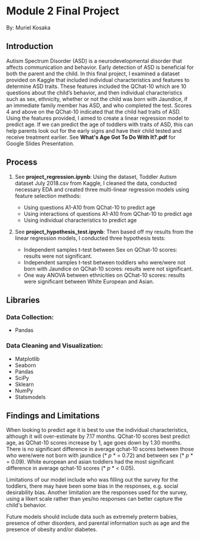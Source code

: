# Module 2 Final Project
By: Muriel Kosaka

## Introduction

Autism Spectrum Disorder (ASD) is a neurodevelopmental disorder that affects communication and behavior. Early detection of ASD is beneficial for both the parent and the child. In this final project, I examined a dataset provided on Kaggle that included individual characteristics and features to determine ASD traits. These features included the QChat-10 which are 10 questions about the child’s behavior, and then individual characteristics such as sex, ethnicity, whether or not the child was born with Jaundice, if an immediate family member has ASD, and who completed the test. Scores 4 and above on the QChat-10 indicated that the child had traits of ASD. Using the features provided, I aimed to create a linear regression model to predict age.
If we can predict the age of toddlers with traits of ASD, this can help parents look out for the early signs and have their child tested and receive treatment earlier. See **What's Age Got To Do With It?.pdf** for Google Slides Presentation.

## Process

1) See **project_regression.ipynb**: Using the dataset, Toddler Autism dataset July 2018.csv from Kaggle, I cleaned the data, conducted necessary EDA and created three multi-linear regression models using feature selection methods: 

    - Using questions A1-A10 from QChat-10 to predict age
    - Using interactions of questions A1-A10 from QChat-10 to 
        predict age
    - Using individual characteristics to predict age
        
2) See **project_hypothesis_test.ipynb**: Then based off my results from the linear regression models, I conducted three hypothesis tests:

    - Independent samples t-test between Sex on QChat-10 
        scores: results were not significant. 
    - Independent samples t-test between toddlers who 
        were/were not born with Jaundice on QChat-10 scores: 
        results were not significant.
    - One way ANOVA between ethnicities on QChat-10 scores: 
        results were significant between White European and 
        Asian.


## Libraries

### Data Collection:

- Pandas

### Data Cleaning and Visualization:

- Matplotlib
- Seaborn
- Pandas
- SciPy
- Sklearn
- NumPy
- Statsmodels

## Findings and Limitations

When looking to predict age it is best to use the individual characteristics, although it will over-estimate by 7.17 months. QChat-10 scores best predict age, as QChat-10 scores increase by 1, age goes down by 1.30 months. There is no significant difference in average qchat-10 scores between those who were/were not born with jaundice (* *p* * = 0.72) and between sex (* *p* * = 0.09). White european and asian toddlers had the most significant difference in average qchat-10 scores (* *p* * < 0.05). 

Limitations of our model include who was filling out the survey for the toddlers, there may have been some bias in the responses, e.g. social desirability bias. Another limitation are the responses used for the survey, using a likert scale rather than yes/no responses can better capture the child's behavior.

Future models should include data such as extremely preterm babies, presence of other disorders, and parental information such as age and the presence of obesity and/or diabetes.

